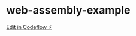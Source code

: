 # web-assembly-example

[Edit in Codeflow ⚡️](https://stackblitz.com/~/github.com/dhrn/web-assembly-example)